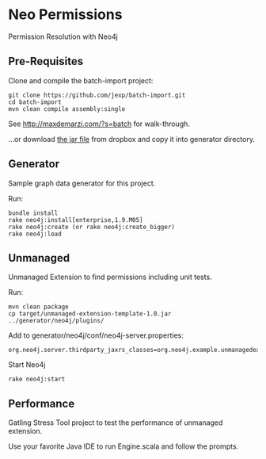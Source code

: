 Neo Permissions
===============

Permission Resolution with Neo4j

Pre-Requisites
--------------

Clone and compile the batch-import project:

    git clone https://github.com/jexp/batch-import.git
    cd batch-import
    mvn clean compile assembly:single

See http://maxdemarzi.com/?s=batch for walk-through.

...or download [the jar file](https://dl.dropbox.com/u/57740873/batch-import-jar-with-dependencies.jar) from dropbox and copy it into generator directory.


Generator
---------

Sample graph data generator for this project.

Run:

    bundle install
    rake neo4j:install[enterprise,1.9.M05]
    rake neo4j:create (or rake neo4j:create_bigger)
    rake neo4j:load

Unmanaged
---------

Unmanaged Extension to find permissions including unit tests.

Run:

    mvn clean package
    cp target/unmanaged-extension-template-1.0.jar ../generator/neo4j/plugins/
    
Add to generator/neo4j/conf/neo4j-server.properties:

    org.neo4j.server.thirdparty_jaxrs_classes=org.neo4j.example.unmanagedextension=/example
    
Start Neo4j 

    rake neo4j:start

Performance
-----------

Gatling Stress Tool project to test the performance of unmanaged extension.

Use your favorite Java IDE to run Engine.scala and follow the prompts.
